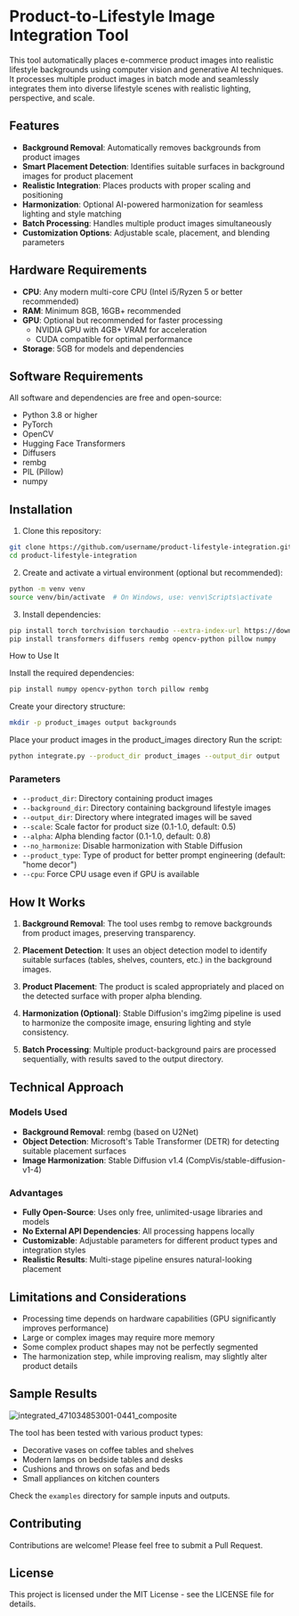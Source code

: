 
# Product-to-Lifestyle Image Integration Tool

This tool automatically places e-commerce product images into realistic lifestyle backgrounds using computer vision and generative AI techniques. It processes multiple product images in batch mode and seamlessly integrates them into diverse lifestyle scenes with realistic lighting, perspective, and scale.

## Features

- **Background Removal**: Automatically removes backgrounds from product images
- **Smart Placement Detection**: Identifies suitable surfaces in background images for product placement
- **Realistic Integration**: Places products with proper scaling and positioning
- **Harmonization**: Optional AI-powered harmonization for seamless lighting and style matching
- **Batch Processing**: Handles multiple product images simultaneously
- **Customization Options**: Adjustable scale, placement, and blending parameters

## Hardware Requirements

- **CPU**: Any modern multi-core CPU (Intel i5/Ryzen 5 or better recommended)
- **RAM**: Minimum 8GB, 16GB+ recommended
- **GPU**: Optional but recommended for faster processing
  - NVIDIA GPU with 4GB+ VRAM for acceleration
  - CUDA compatible for optimal performance
- **Storage**: 5GB for models and dependencies

## Software Requirements

All software and dependencies are free and open-source:

- Python 3.8 or higher
- PyTorch
- OpenCV
- Hugging Face Transformers
- Diffusers
- rembg
- PIL (Pillow)
- numpy

## Installation

1. Clone this repository:
```bash
git clone https://github.com/username/product-lifestyle-integration.git
cd product-lifestyle-integration
```

2. Create and activate a virtual environment (optional but recommended):
```bash
python -m venv venv
source venv/bin/activate  # On Windows, use: venv\Scripts\activate
```

3. Install dependencies:
```bash
pip install torch torchvision torchaudio --extra-index-url https://download.pytorch.org/whl/cu117
pip install transformers diffusers rembg opencv-python pillow numpy
```

How to Use It

Install the required dependencies:

```bash
pip install numpy opencv-python torch pillow rembg
```
Create your directory structure:

```bash
mkdir -p product_images output backgrounds
```

Place your product images in the product_images directory
Run the script:

```bash
python integrate.py --product_dir product_images --output_dir output
```






### Parameters

- `--product_dir`: Directory containing product images
- `--background_dir`: Directory containing background lifestyle images
- `--output_dir`: Directory where integrated images will be saved
- `--scale`: Scale factor for product size (0.1-1.0, default: 0.5)
- `--alpha`: Alpha blending factor (0.1-1.0, default: 0.8)
- `--no_harmonize`: Disable harmonization with Stable Diffusion
- `--product_type`: Type of product for better prompt engineering (default: "home decor")
- `--cpu`: Force CPU usage even if GPU is available

## How It Works

1. **Background Removal**: The tool uses rembg to remove backgrounds from product images, preserving transparency.

2. **Placement Detection**: It uses an object detection model to identify suitable surfaces (tables, shelves, counters, etc.) in the background images.

3. **Product Placement**: The product is scaled appropriately and placed on the detected surface with proper alpha blending.

4. **Harmonization (Optional)**: Stable Diffusion's img2img pipeline is used to harmonize the composite image, ensuring lighting and style consistency.

5. **Batch Processing**: Multiple product-background pairs are processed sequentially, with results saved to the output directory.

## Technical Approach

### Models Used

- **Background Removal**: rembg (based on U2Net)
- **Object Detection**: Microsoft's Table Transformer (DETR) for detecting suitable placement surfaces
- **Image Harmonization**: Stable Diffusion v1.4 (CompVis/stable-diffusion-v1-4)

### Advantages

- **Fully Open-Source**: Uses only free, unlimited-usage libraries and models
- **No External API Dependencies**: All processing happens locally
- **Customizable**: Adjustable parameters for different product types and integration styles
- **Realistic Results**: Multi-stage pipeline ensures natural-looking placement

## Limitations and Considerations

- Processing time depends on hardware capabilities (GPU significantly improves performance)
- Large or complex images may require more memory
- Some complex product shapes may not be perfectly segmented
- The harmonization step, while improving realism, may slightly alter product details

## Sample Results
![integrated_471034853001-0441_composite](https://github.com/user-attachments/assets/3965a4b3-109d-4e99-a17e-a1b4fbd0de6d)

The tool has been tested with various product types:
- Decorative vases on coffee tables and shelves
- Modern lamps on bedside tables and desks
- Cushions and throws on sofas and beds
- Small appliances on kitchen counters

Check the `examples` directory for sample inputs and outputs.

## Contributing

Contributions are welcome! Please feel free to submit a Pull Request.

## License

This project is licensed under the MIT License - see the LICENSE file for details.
